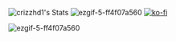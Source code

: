 ![crizzhd1's Stats](https://github-readme-stats.vercel.app/api?username=crizzhd1&theme=outrun&show_icons=true&hide_border=true&count_private=true) ![ezgif-5-ff4f07a560](https://github.com/crizzhd1/crizzhd1/assets/61610761/62b38d22-029e-42fd-9558-7790765d4582) [![ko-fi](https://ko-fi.com/img/githubbutton_sm.svg)](https://ko-fi.com/P5P3DQUDH)

                                                                                                                                 






![ezgif-5-ff4f07a560](https://github.com/crizzhd1/crizzhd1/assets/61610761/62b38d22-029e-42fd-9558-7790765d4582)
